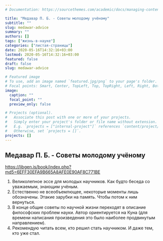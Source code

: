 ```yaml
---
# Documentation: https://sourcethemes.com/academic/docs/managing-content/

title: "Медавар П. Б. - Советы молодому учёному"
subtitle: ""
slug: medawar-advice
summary: ""
authors: []
tags: ["жизнь-в-науке"]
categories: ["листая-страницы"]
date: 2020-05-16T14:32:16+03:00
lastmod: 2020-05-16T14:32:16+03:00
featured: false
draft: false
slug: medawar-advice

# Featured image
# To use, add an image named `featured.jpg/png` to your page's folder.
# Focal points: Smart, Center, TopLeft, Top, TopRight, Left, Right, BottomLeft, Bottom, BottomRight.
image:
  caption: ""
  focal_point: ""
  preview_only: false

# Projects (optional).
#   Associate this post with one or more of your projects.
#   Simply enter your project's folder or file name without extension.
#   E.g. `projects = ["internal-project"]` references `content/project/deep-learning/index.md`.
#   Otherwise, set `projects = []`.
projects: []
---
```


## Медавар П. Б. - Советы молодому учёному

<https://libgen.is/book/index.php?md5=6EFF30EFA9B665A8AFE0E90AF8C771BE>

<!--more-->

1. Великолепное эссе для молодых научников. Как будто беседа со уважаемым, знающим учёным.
2. Естественно не всеобъемлющее, некоторые моменты лишь обозначены. Этакие зарубки на память. Чтобы потом к ним вернуться.
3. В конце общие советы по научной жизни переходят в описание философских проблем науки. Автор ориентируется на Куна (для времени написания произведения это было наиболее продвинутым направлением).
4. Рекомендую читать всем, кто решил стать научником. И даже тем, кто уже стал.
